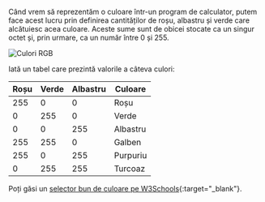 Când vrem să reprezentăm o culoare într-un program de calculator, putem face acest lucru prin definirea cantităților de roșu, albastru și verde care alcătuiesc acea culoare. Aceste sume sunt de obicei stocate ca un singur octet și, prin urmare, ca un număr între 0 și 255.

![Culori RGB](images/RGB.gif)

Iată un tabel care prezintă valorile a câteva culori:

| Roșu | Verde | Albastru | Culoare  |
| ---- | ----- | -------- | -------- |
| 255  | 0     | 0        | Roșu     |
| 0    | 255   | 0        | Verde    |
| 0    | 0     | 255      | Albastru |
| 255  | 255   | 0        | Galben   |
| 255  | 0     | 255      | Purpuriu |
| 0    | 255   | 255      | Turcoaz  |

Poți găsi un [selector bun de culoare pe W3Schools](https://www.w3schools.com/colors/colors_rgb.asp){:target="_blank"}.